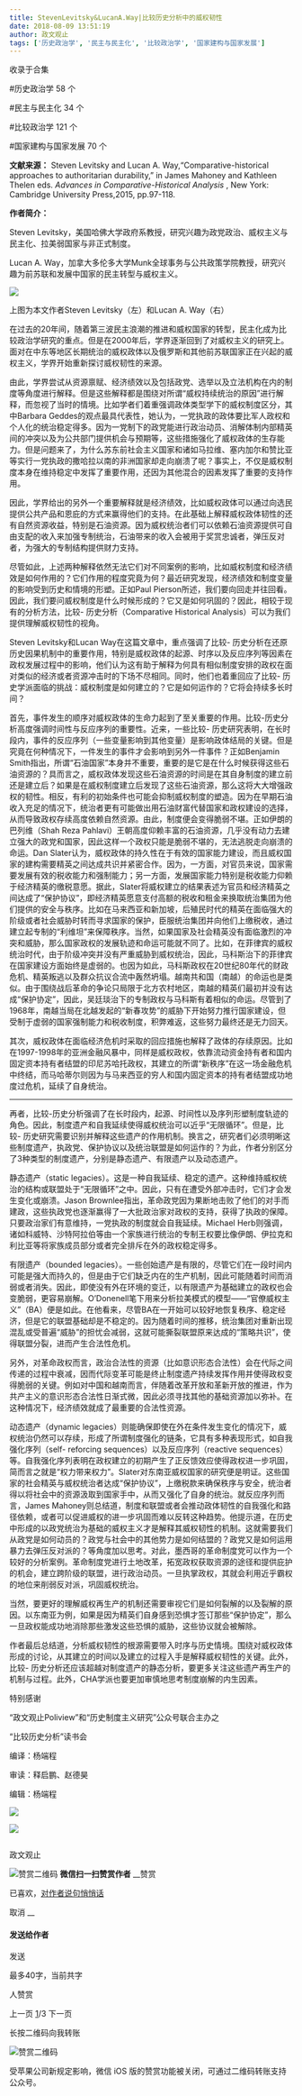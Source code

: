 ```yaml
---
title: StevenLevitsky&LucanA.Way|比较历史分析中的威权韧性
date: 2018-08-09 13:51:19
author: 政文观止
tags: ['历史政治学', '民主与民主化', '比较政治学', '国家建构与国家发展']
---
```



收录于合集

#历史政治学 58 个

#民主与民主化 34 个

#比较政治学 121 个

#国家建构与国家发展 70 个

  

**文献来源：** Steven Levitsky and Lucan A. Way,“Comparative-historical approaches
to authoritarian durability,” in James Mahoney and Kathleen Thelen eds.
_Advances in Comparative-Historical Analysis_ , New York: Cambridge University
Press,2015, pp.97-118.

  

 **作者简介：**

Steven Levitsky，美国哈佛大学政府系教授，研究兴趣为政党政治、威权主义与民主化、拉美弱国家与非正式制度。

Lucan A. Way，加拿大多伦多大学Munk全球事务与公共政策学院教授，研究兴趣为前苏联和发展中国家的民主转型与威权主义。

  

![](/images/538/2.png)

上图为本文作者Steven Levitsky（左）和Lucan A. Way（右）

  

  

在过去的20年间，随着第三波民主浪潮的推进和威权国家的转型，民主化成为比较政治学研究的重点。但是在2000年后，学界逐渐回到了对威权主义的研究上。面对在中东等地区长期统治的威权政体以及俄罗斯和其他前苏联国家正在兴起的威权主义，学界开始重新探讨威权韧性的来源。

由此，学界尝试从资源禀赋、经济绩效以及包括政党、选举以及立法机构在内的制度等角度进行解释。但是这些解释都是围绕对所谓“威权持续统治的原因”进行解释，而忽视了当时的情境。比如学者们着重强调政体类型学下的威权制度区分，其中Barbara
Geddes的观点最具代表性，她认为，一党执政的政体要比军人政权和个人化的统治稳定得多。因为一党制下的政党能进行政治动员、消解体制内部精英间的冲突以及为公共部门提供机会与预期等，这些措施强化了威权政体的生存能力。但是问题来了，为什么苏东前社会主义国家和诸如马拉维、塞内加尔和赞比亚等实行一党执政的撒哈拉以南的非洲国家却走向崩溃了呢？事实上，不仅是威权制度本身在维持稳定中发挥了重要作用，还因为其他混合的因素发挥了重要的支持作用。

因此，学界给出的另外一个重要解释就是经济绩效，比如威权政体可以通过向选民提供公共产品和恩庇的方式来赢得他们的支持。在此基础上解释威权政体韧性的还有自然资源收益，特别是石油资源。因为威权统治者们可以依赖石油资源提供可自由支配的收入来加强专制统治，石油带来的收入会被用于奖赏忠诚者，弹压反对者，为强大的专制结构提供财力支持。

尽管如此，上述两种解释依然无法它们对不同案例的影响，比如威权制度和经济绩效是如何作用的？它们作用的程度究竟为何？最近研究发现，经济绩效和制度变量的影响受到历史和情境的形塑。正如Paul
Pierson所述，我们要向回走并往回看。因此，我们要问威权制度是什么时候形成的？它又是如何巩固的？因此，相较于现有的分析方法，比较-
历史分析（Comparative Historical Analysis）可以为我们提供理解威权韧性的视角。

Steven Levitsky和Lucan Way在这篇文章中，重点强调了比较-
历史分析在还原历史因果机制中的重要作用，特别是威权政体的起源、时序以及反应序列等因素在政权发展过程中的影响，他们认为这有助于解释为何具有相似制度安排的政权在面对类似的经济或者资源冲击时的下场不尽相同。同时，他们也着重回应了比较-
历史学派面临的挑战：威权制度是如何建立的？它是如何运作的？它将会持续多长时间？

首先，事件发生的顺序对威权政体的生命力起到了至关重要的作用。比较-历史分析高度强调时间性与反应序列的重要性。近来，一些比较-
历史研究表明，在长时段内，事件的反应序列（一些变量影响到其他变量）是影响政体结局的关键。但是究竟在何种情况下，一件发生的事件才会影响到另外一件事件？正如Benjamin
Smith指出，所谓“石油国家”本身并不重要，重要的是它是在什么时候获得这些石油资源的？具而言之，威权政体发现这些石油资源的时间是在其自身制度的建立前还是建立后？如果是在威权制度建立后发现了这些石油资源，那么这将大大增强政权的韧性。相反，有利的初始条件也可能会抑制威权制度的塑造。因为在早期石油收入充足的情况下，统治者更有可能做出用石油财富代替国家和政权建设的选择，从而导致政权存续高度依赖自然资源。由此，制度便会变得脆弱不堪。正如伊朗的巴列维（Shah
Reza Pahlavi）王朝高度仰赖丰富的石油资源，几乎没有动力去建立强大的政党和国家，因此这样一个政权只能是脆弱不堪的，无法逃脱走向崩溃的命运。Dan
Slater认为，威权政体的持久性在于有效的国家能力建设，而且威权国家的建构需要精英之间达成共识并紧密合作。因为，一方面，对官员来说，国家需要发展有效的税收能力和强制能力；另一方面，发展国家能力特别是税收能力仰赖于经济精英的缴税意愿。据此，Slater将威权建立的结果表述为官员和经济精英之间达成了“保护协议”，即经济精英愿意支付高额的税收和租金来换取统治集团为他们提供的安全与秩序。比如在马来西亚和新加坡，后殖民时代的精英在面临强大的阶级或者社会威胁时转而寻求国家的保护，臣服统治集团并向他们上缴税收，通过建立起专制的“利维坦”来保障秩序。当然，如果国家及社会精英没有面临激烈的冲突和威胁，那么国家政权的发展轨迹和命运可能就不同了。比如，在菲律宾的威权统治时代，由于阶级冲突并没有严重威胁到威权统治，因此，马科斯治下的菲律宾在国家建设方面始终是虚弱的。也因为如此，马科斯政权在20世纪80年代的财政危机、精英叛逃以及群众抗议合流中轰然坍塌。越南共和国（南越）的命运也是类似。由于围绕战后革命的争论只局限于北方农村地区，南越的精英们最初并没有达成“保护协定”，因此，吴廷琰治下的专制政权与马科斯有着相似的命运。尽管到了1968年，南越当局在北越发起的“新春攻势”的威胁下开始努力推行国家建设，但受制于虚弱的国家强制能力和税收制度，积弊难返，这些努力最终还是无力回天。

其次，威权政体在面临经济危机时采取的回应措施也解释了政体的存续原因。比如在1997-1998年的亚洲金融风暴中，同样是威权政权，依靠流动资金持有者和国内固定资本持有者结盟的印尼苏哈托政权，其建立的所谓“新秩序”在这一场金融危机中终结，而马哈蒂尔则因为与马来西亚的穷人和国内固定资本的持有者结盟成功地度过危机，延续了自身统治。

 ****

再者，比较-历史分析强调了在长时段内，起源、时间性以及序列形塑制度轨迹的角色。因此，制度遗产和自我延续使得威权统治可以近乎“无限循环”。但是，比较-
历史研究需要识别并解释这些遗产的作用机制。换言之，研究者们必须明晰这些制度遗产，执政党、保护协议以及统治联盟是如何运作的？为此，作者分别区分了3种类型的制度遗产，分别是静态遗产、有限遗产以及动态遗产。

静态遗产（static
legacies）。这是一种自我延续、稳定的遗产。这种维持威权统治的结构或联盟处于“无限循环”之中。因此，只有在遭受外部冲击时，它们才会发生变化或崩溃。Jason
Brownlee指出，革命政党因为果断地击败了他们的对手而建政，这些执政党也逐渐赢得了一大批政治家对政权的支持，获得了执政的保障。只要政治家们有意维持，一党执政的制度就会自我延续。Michael
Herb则强调，诸如科威特、沙特阿拉伯等由一个家族进行统治的专制王权要比像伊朗、伊拉克和利比亚等将家族成员部分或者完全排斥在外的政权稳定得多。

有限遗产（bounded
legacies）。一些创始遗产是有限的，尽管它们在一段时间内可能是强大而持久的，但是由于它们缺乏内在的生产机制，因此可能随着时间而消弱或者消失。因此，即使没有外在环境的变迁，以有限遗产为基础建立的政权也会变脆弱，更容易崩解。O’Donenell笔下用来分析拉美模式的模型——“官僚威权主义”（BA）便是如此。在他看来，尽管BA在一开始可以较好地恢复秩序、稳定经济，但是它的联盟基础却是不稳定的。因为随着时间的推移，统治集团对重新出现混乱或受普遍“威胁”的担忧会减弱，这就可能撕裂联盟原来达成的“策略共识”，使得联盟分裂，进而产生合法性危机。

另外，对革命政权而言，政治合法性的资源（比如意识形态合法性）会在代际之间传递的过程中衰减，因而代际变革可能是终止制度遗产持续发挥作用并使得政权变得脆弱的关键。例如对中国和越南而言，伴随着改革开放和革新开放的推进，作为共产主义的意识形态合法性日渐式微，因此必须寻找其他的基础资源加以弥补。在这种情况下，经济绩效就成了最重要的合法性资源。

动态遗产（dynamic
legacies）则能确保即使在外在条件发生变化的情况下，威权统治仍然可以存续，形成了所谓制度强化的链条，它具有多种表现形式，如自我强化序列（self-
reforcing sequences）以及反应序列（reactive
sequences）等。自我强化序列表明在政权建立的初期产生了正反馈效应使得政权进一步巩固，简而言之就是“权力带来权力”。Slater对东南亚威权国家的研究便是明证。这些国家的社会精英与威权统治者达成“保护协议”，上缴税款来确保秩序与安全，统治者得以将社会中的资源汲取到国家手中，从而又强化了自身的统治。就反应序列而言，James
Mahoney则总结道，制度和联盟或者会推动政体韧性的自我强化和路径依赖，或者可以促进威权的进一步巩固而难以反转这种趋势。他提示道，在历史中形成的以政党统治为基础的威权主义才是解释其威权韧性的机制。这就需要我们从政党是如何动员的？政党与社会中的其他势力是如何结盟的？政党又是如何运用暴力去弹压反对派的？等角度加以思考。对此，墨西哥的革命制度党可以作为一个较好的分析案例。革命制度党进行土地改革，拓宽政权获取资源的途径和提供庇护的机会，建立跨阶级的联盟，进行政治动员。一旦执掌政权，其就会利用近乎霸权的地位来削弱反对派，巩固威权统治。

  

当然，要更好的理解威权再生产的机制还需要审视它们是如何裂解的以及裂解的原因。以东南亚为例，如果是因为精英们自身感到恐惧才签订那些“保护协定”，那么一旦政权能成功地消除那些激发这些恐惧的威胁，这些协议就会被解除。

作者最后总结道，分析威权韧性的根源需要带入时序与历史情境。围绕对威权政体形成的讨论，从其建立的时间以及建立的过程入手是解释威权韧性的关键。此外，比较-
历史分析还应该超越对制度遗产的静态分析，要更多关注这些遗产再生产的机制与过程。此外，CHA学派也要更加审慎地思考制度崩解的内生因素。

  

特别感谢

“政文观止Poliview”和“历史制度主义研究”公众号联合主办之

“比较历史分析”读书会

  

编译：杨端程

审读：释启鹏、赵德昊

编辑：杨端程

  

![](/images/538/3.jpeg)

  

![](/images/538/4.jpeg)

  

  

![]()

政文观止

![赞赏二维码]() **微信扫一扫赞赏作者** __赞赏

已喜欢，[对作者说句悄悄话](javascript:;)

取消 __

#### 发送给作者

发送

最多40字，当前共字

[](javascript:;) 人赞赏

上一页 [1](javascript:;)/3 下一页

长按二维码向我转账

![赞赏二维码]()

受苹果公司新规定影响，微信 iOS 版的赞赏功能被关闭，可通过二维码转账支持公众号。

